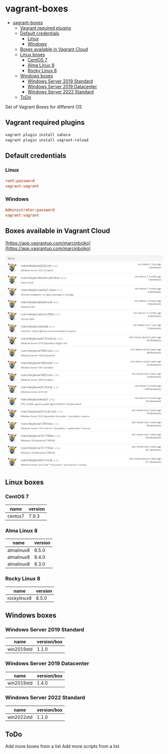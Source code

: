 # vagrant-boxes
<!-- TOC -->

- [vagrant-boxes](#vagrant-boxes)
  - [Vagrant required plugins](#vagrant-required-plugins)
  - [Default credentials](#default-credentials)
    - [Linux](#linux)
    - [Windows](#windows)
  - [Boxes available in Vagrant Cloud](#boxes-available-in-vagrant-cloud)
  - [Linux boxes](#linux-boxes)
    - [CentOS 7](#centos-7)
    - [Alma Linux 8](#alma-linux-8)
    - [Rocky Linux 8](#rocky-linux-8)
  - [Windows boxes](#windows-boxes)
    - [Windows Server 2019 Standard](#windows-server-2019-standard)
    - [Windows Server 2019 Datacenter](#windows-server-2019-datacenter)
    - [Windows Server 2022 Standard](#windows-server-2022-standard)
  - [ToDo](#todo)

<!-- /TOC -->

Set of Vagrant Boxes for different OS

## Vagrant required plugins

```bash
vagrant plugin install sahara
vagrant plugin install vagrant-reload
```

## Default credentials

### Linux

```ini
root:password
vagrant:vagrant
```

### Windows

```ini
Administrator:password
vagrant:vagrant
```

## Boxes available in Vagrant Cloud

[https://app.vagrantup.com/marcinbojko](https://app.vagrantup.com/marcinbojko)

![alt](./images/image_01.png)

## Linux boxes

### CentOS 7

|name|version|
|----|-------|
|centos7|7.9.3|

### Alma Linux 8

|name|version|
|----|-------|
|almalinux8|8.5.0|
|almalinux8|8.4.0|
|almalinux8|8.3.0|

### Rocky Linux 8

|name|version|
|----|-------|
|rockylinux8|8.5.0|

## Windows boxes

### Windows Server 2019 Standard

|name|version/box|
|----|-------|
|win2019std|1.1.0|

### Windows Server 2019 Datacenter

|name|version/box|
|----|-------|
|win2019std|1.4.0|

### Windows Server 2022 Standard

|name|version/box|
|----|-------|
|win2022std|1.1.0|

## ToDo

Add more boxes from a list
Add more scripts from a list

